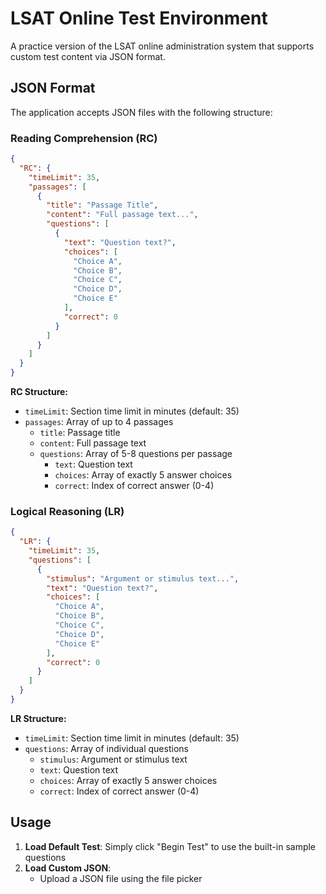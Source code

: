 # LSAT Online Test Environment

A practice version of the LSAT online administration system that supports custom test content via JSON format.

## JSON Format

The application accepts JSON files with the following structure:

### Reading Comprehension (RC)

```json
{
  "RC": {
    "timeLimit": 35,
    "passages": [
      {
        "title": "Passage Title",
        "content": "Full passage text...",
        "questions": [
          {
            "text": "Question text?",
            "choices": [
              "Choice A",
              "Choice B", 
              "Choice C",
              "Choice D",
              "Choice E"
            ],
            "correct": 0
          }
        ]
      }
    ]
  }
}
```

**RC Structure:**
- `timeLimit`: Section time limit in minutes (default: 35)
- `passages`: Array of up to 4 passages
  - `title`: Passage title
  - `content`: Full passage text
  - `questions`: Array of 5-8 questions per passage
    - `text`: Question text
    - `choices`: Array of exactly 5 answer choices
    - `correct`: Index of correct answer (0-4)

### Logical Reasoning (LR)

```json
{
  "LR": {
    "timeLimit": 35,
    "questions": [
      {
        "stimulus": "Argument or stimulus text...",
        "text": "Question text?",
        "choices": [
          "Choice A",
          "Choice B",
          "Choice C", 
          "Choice D",
          "Choice E"
        ],
        "correct": 0
      }
    ]
  }
}
```

**LR Structure:**
- `timeLimit`: Section time limit in minutes (default: 35)
- `questions`: Array of individual questions
  - `stimulus`: Argument or stimulus text
  - `text`: Question text
  - `choices`: Array of exactly 5 answer choices
  - `correct`: Index of correct answer (0-4)

## Usage

1. **Load Default Test**: Simply click "Begin Test" to use the built-in sample questions
2. **Load Custom JSON**: 
   - Upload a JSON file using the file picker
